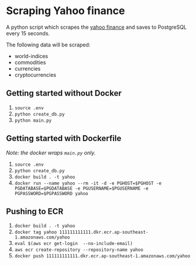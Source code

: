 # Scraping Yahoo finance
A python script which scrapes the [yahoo finance](https://finance.yahoo.com) and saves to PostgreSQL every 15 seconds.

The following data will be scraped:
* world-indices
* commodities
* currencies
* cryptocurrencies

## Getting started without Docker
1. `source .env` 
2. `python create_db.py`
3. `python main.py`

## Getting started with Dockerfile
_Note: the docker wraps `main.py` only._

1. `source .env` 
2. `python create_db.py`
3. `docker build . -t yahoo`
4. `docker run --name yahoo --rm -it -d -e PGHOST=$PGHOST -e PGDATABASE=$PGDATABASE -e PGUSERNAME=$PGUSERNAME -e PGPASSWORD=$PGPASSWORD yahoo`

## Pushing to ECR
1. `docker build . -t yahoo`
2. `docker tag yahoo 111111111111.dkr.ecr.ap-southeast-1.amazonaws.com/yahoo`
3. `eval $(aws ecr get-login  --no-include-email)`
4. `aws ecr create-repository --repository-name yahoo`
5. `docker push 111111111111.dkr.ecr.ap-southeast-1.amazonaws.com/yahoo`

